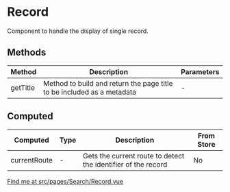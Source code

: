 # Record

Component to handle the display of single record.

## Methods

<!-- @vuese:Record:methods:start -->

|Method|Description|Parameters|
|---|---|---|
|getTitle|Method to build and return the page title to be included as a metadata|-|

<!-- @vuese:Record:methods:end -->

## Computed

<!-- @vuese:Record:computed:start -->

|Computed|Type|Description|From Store|
|---|---|---|---|
|currentRoute|-|Gets the current route to detect the identifier of the record|No|

<!-- @vuese:Record:computed:end -->

[Find me at src/pages/Search/Record.vue](https://github.com/FAIRsharing/fairsharing.github.io/tree/codeQuality/src/pages/Search/Record.vue)